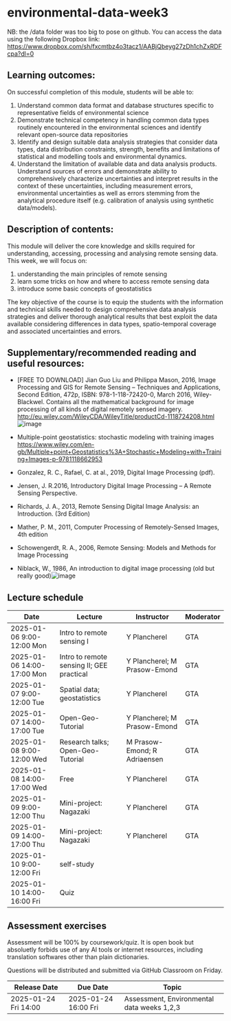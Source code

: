 # environmental-data-week3


NB: the /data folder was too big to pose on github. You can access the data using the following Dropbox link: 
https://www.dropbox.com/sh/fxcmtbz4o3tacz1/AABjQbeyg27zDh1chZxRDFcpa?dl=0


## Learning outcomes:

On successful completion of this module, students will be able to:
1.	Understand common data format and database structures specific to representative fields of environmental science 
2.	Demonstrate technical competency in handling common data types routinely encountered in the environmental sciences and identify relevant open-source data repositories
3.	Identify and design suitable data analysis strategies that consider data types, data distribution constraints, strength, benefits and limitations of statistical and modelling tools and environmental dynamics.
4.	Understand the limitation of available data and data analysis products. Understand sources of errors and demonstrate ability to comprehensively characterize uncertainties and interpret results in the context of these uncertainties, including measurement errors, environmental uncertainties as well as errors stemming from the analytical procedure itself (e.g. calibration of analysis using synthetic data/models). 

## Description of contents:

This module will deliver the core knowledge and skills required for understanding, accessing, processing and analysing remote sensing data. 
This week, we will focus on: 
1. understanding the main principles of remote sensing
2. learn some tricks on how and where to access remote sensing data
3. introduce some basic concepts of geostatistics

The key objective of the course is to equip the students with the information and technical skills needed to design comprehensive data analysis strategies and deliver thorough analytical results that best exploit the data available considering differences in data types, spatio-temporal coverage and associated uncertainties and errors.  

## Supplementary/recommended reading and useful resources:
* [FREE TO DOWNLOAD] Jian Guo Liu and Philippa Mason, 2016, Image Processing and GIS for Remote Sensing – Techniques and Applications, Second Edition, 472p, ISBN: 978-1-118-72420-0, March 2016, Wiley-Blackwel. Contains all the mathematical background for image processing of all kinds of digital remotely sensed imagery. http://eu.wiley.com/WileyCDA/WileyTitle/productCd-1118724208.html 
![image](https://github.com/user-attachments/assets/b8f6ad4e-b28a-453b-9ff0-78268148d7f6)

* Multiple-point geostatistics: stochastic modeling with training images
https://www.wiley.com/en-gb/Multiple+point+Geostatistics%3A+Stochastic+Modeling+with+Training+Images-p-9781118662953

* Gonzalez, R. C., Rafael, C. at al., 2019, Digital Image Processing (pdf). 
* Jensen, J. R.2016, Introductory Digital Image Processing – A Remote Sensing Perspective.
* Richards, J. A., 2013, Remote Sensing Digital Image Analysis: an Introduction. (3rd Edition)
* Mather, P. M., 2011, Computer Processing of Remotely-Sensed Images, 4th edition
* Schowengerdt, R. A., 2006, Remote Sensing: Models and Methods for Image Processing
* Niblack, W., 1986, An introduction to digital image processing  (old but really good)![image](https://github.com/user-attachments/assets/d43143a5-72bf-450c-9752-d864cda39ef7)



## Lecture schedule

|Date                       | Lecture                             |Instructor  |Moderator   |
|---------------------------|-------------------------------------|------------|------------|
|2025-01-06 9:00-12:00 Mon  | Intro to remote sensing I          | Y Plancherel        | GTA         |
|2025-01-06 14:00-17:00 Mon | Intro to remote sensing II; GEE practical   | Y Plancherel; M Prasow-Emond       | GTA         |
|2025-01-07 9:00-12:00 Tue  | Spatial data; geostatistics         | Y Plancherel        | GTA         |
|2025-01-07 14:00-17:00 Tue | Open-Geo-Tutorial        | Y Plancherel; M Prasow-Emond      | GTA         |
|2025-01-08 9:00-12:00 Wed  | Research talks; Open-Geo-Tutorial | M Prasow-Emond; R Adriaensen     | GTA         |
|2025-01-08 14:00-17:00 Wed | Free                                | Y Plancherel        | GTA         |
|2025-01-09 9:00-12:00 Thu  | Mini-project: Nagazaki        | Y Plancherel        | GTA         |
|2025-01-09 14:00-17:00 Thu | Mini-project: Nagazaki          | Y Plancherel        | GTA         |
|2025-01-10 9:00-12:00 Fri  | self-study        |         |             |
|2025-01-10 14:00-16:00 Fri  | Quiz        |         |             |

## Assessment exercises
Assessment will be 100% by coursework/quiz. It is open book but absoluetly forbids use of any AI tools or internet resources, including translation softwares other than plain dictionaries. 

Questions will be distributed and submitted via GitHub Classroom on Friday. 

|Release Date         | Due Date            | Topic                             |
|---------------------|---------------------|-----------------------------------|
|2025-01-24 Fri 14:00 | 2025-01-24 16:00 Fri| Assessment, Environmental data weeks 1,2,3         |
